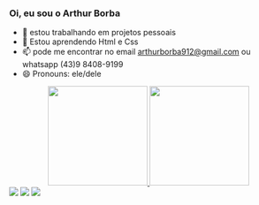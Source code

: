 ### Oi, eu sou o Arthur Borba


- 🔭 estou trabalhando em projetos pessoais
- 🌱 Estou aprendendo Html e Css
- 📫 pode me encontrar no email arthurborba912@gmail.com  ou whatsapp (43)9 8408-9199
- 😄 Pronouns: ele/dele

<div align="center">
  <a href="https://github.com/tuituy">
  <img height="180em" src="https://github-readme-stats.vercel.app/api?username=tuituy&show_icons=true&theme=dark&include_all_commits=true&count_private=true"/>
  <img height="180em" src="https://github-readme-stats.vercel.app/api/top-langs/?username=tuituy&layout=compact&langs_count=7&theme=dark"/>
</div>
 
  <div> 
  <a href="https://instagram.com/arthurborbacantor" target="_blank"><img src="https://img.shields.io/badge/-Instagram-%23E4405F?style=for-the-badge&logo=instagram&logoColor=white" target="_blank"></a>
  <a href = "mailto:arthurborba912@gmail.com"><img src="https://img.shields.io/badge/-Gmail-%23333?style=for-the-badge&logo=gmail&logoColor=white" target="_blank"></a>
  <a href="https://www.linkedin.com/in/arthur-borba-126616162/" target="_blank"><img src="https://img.shields.io/badge/-LinkedIn-%230077B5?style=for-the-badge&logo=linkedin&logoColor=white" target="_blank"></a> 

 

 
</div>
